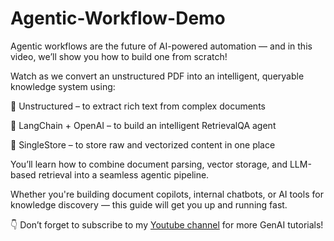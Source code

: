 # Agentic-Workflow-Demo

Agentic workflows are the future of AI-powered automation — and in this video, we’ll show you how to build one from scratch!

Watch as we convert an unstructured PDF into an intelligent, queryable knowledge system using:

🔹 Unstructured – to extract rich text from complex documents

🔹 LangChain + OpenAI – to build an intelligent RetrievalQA agent

🔹 SingleStore – to store raw and vectorized content in one place

You’ll learn how to combine document parsing, vector storage, and LLM-based retrieval into a seamless agentic pipeline.

Whether you're building document copilots, internal chatbots, or AI tools for knowledge discovery — this guide will get you up and running fast.

👇 Don’t forget to subscribe to my [Youtube channel](https://www.youtube.com/@pavanbelagatti?sub_confirmation=1) for more GenAI tutorials!

